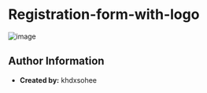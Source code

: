 # Registration-form-with-logo
![image](https://github.com/user-attachments/assets/19b09382-9fb4-42e6-b642-69405bd485ad)

## Author Information

  * **Created by:** khdxsohee
